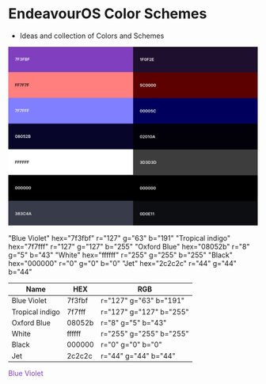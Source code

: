 # EndeavourOS Color Schemes

* Ideas and collection of Colors and Schemes 

![scheme](https://raw.githubusercontent.com/killajoe/EndeavourOS-Branding/refs/heads/main/color-schemes/color-scheme-hex-preview.png)


"Blue Violet" hex="7f3fbf" r="127" g="63" b="191" 
"Tropical indigo" hex="7f7fff" r="127" g="127" b="255" 
"Oxford Blue" hex="08052b" r="8" g="5" b="43" 
"White" hex="ffffff" r="255" g="255" b="255" 
"Black" hex="000000" r="0" g="0" b="0" 
"Jet" hex="2c2c2c" r="44" g="44" b="44" 


| Name    | HEX | RGB |
| -------- | ------- | ------- |
| Blue Violet  | 7f3fbf    | r="127" g="63" b="191" | 
| Tropical indigo| 7f7fff     |  r="127" g="127" b="255" | 
| Oxford Blue   | 08052b    | r="8" g="5" b="43" | 
| White   | ffffff    | r="255" g="255" b="255" | 
| Black   | 000000    | r="0" g="0" b="0"  | 
| Jet   | 2c2c2c    | r="44" g="44" b="44" | 

<span style="color:#7f3fbf;">Blue Violet</span>
